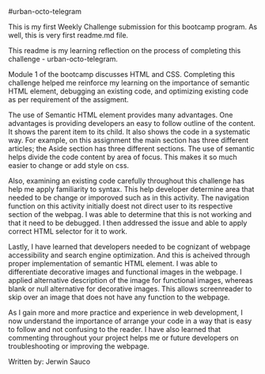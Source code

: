 #urban-octo-telegram

This is my first Weekly Challenge submission for this bootcamp program. As well, this is very first readme.md file. 

This readme is my learning reflection on the process of completing this challenge - urban-octo-telegram.

Module 1 of the bootcamp discusses HTML and CSS. Completing this challenge helped me reinforce my learning on the importance of semantic HTML element, debugging an existing code, and optimizing existing code as per requirement of the assigment. 

The use of Semantic HTML element provides many advantages. One advantages is providing developers an easy to follow outline of the content. It shows the parent item to its child. It also shows the code in a systematic way. For example, on this assignment the main section has three different articles; the Aside section has three different sections. The use of semantic helps divide the code content by area of focus. This makes it so much easier to change or add style on css. 

Also, examining an existing code carefully throughout this challenge has help me apply familiarity to syntax. This help developer determine area that needed to be change or imporoved such as in this activity. The navigation function on this activity initially doest not direct user to its respective section of the webpag. I was able to determine that this is not working and that it need to be debugged. I then addressed the issue and able to apply correct HTML selector for it to work. 

Lastly, I have learned that developers needed to be cognizant of webpage accessibility and search engine optimization. And this is acheived through proper implementation of semantic HTML element. I was able to differentiate decorative images and functional images in the webpage. I applied alternative description of the image for functional images, whereas blank or null alternative for decorative images. This allows screenreader to skip over an image that does not have any function to the webpage. 

As I gain more and more practice and experience in web development, I now understand the importance of arrange your code in a way that is easy to follow and not confusing to the reader. I have also learned that commenting throughout your project helps me or future developers on troubleshooting or improving the webpage. 

Written by:
Jerwin Sauco